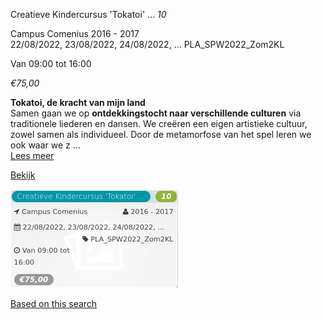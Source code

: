 Creatieve Kindercursus 'Tokatoi' ... *10*

Campus Comenius 2016 - 2017  
22/08/2022, 23/08/2022, 24/08/2022, ... PLA\_SPW2022\_Zom2KL  

Van 09:00 tot 16:00

*€75,00*

  

**Tokatoi, de kracht van mijn land**  
Samen gaan we op **ontdekkingstocht naar verschillende culturen** via traditionele liederen en dansen. We creëren een eigen artistieke cultuur, zowel samen als individueel. Door de metamorfose van het spel leren we ook waar we z ...  
[Lees meer](https://tickets.vgc.be/activity/subscribe/PLA_SPW2022_Zom2KL)

[Bekijk](https://tickets.vgc.be/activity/subscribe/PLA_SPW2022_Zom2KL)

![](72928.png)

[Based on this search](https://tickets.vgc.be/activity/index?&vrijeplaatsen=1&Age%5B%5D=3%2C5&entity=286)